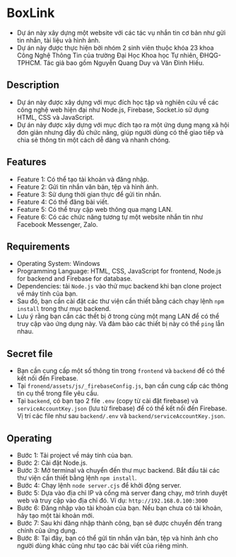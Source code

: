 # BoxLink
- Dự án này xây dựng một website với các tác vụ nhắn tin cơ bản như gửi tin nhắn, tài liệu và hình ảnh. 
- Dự án này được thực hiện bởi nhóm 2 sinh viên thuộc khóa 23 khoa Công Nghệ Thông Tin của 
trường Đại Học Khoa học Tự nhiên, ĐHQG-TPHCM. Tác giả bao gồm Nguyễn Quang Duy và Văn Đình Hiếu.

## Description
- Dự án này được xây dựng với mục đích học tập và nghiên cứu về các công nghệ web hiện đại như Node.js, Firebase, Socket.io sử dụng HTML, CSS và JavaScript.
- Dự án này được xây dựng với mục đích tạo ra một ứng dụng mạng xã hội đơn giản nhưng đầy đủ chức năng, giúp người dùng có thể giao tiếp và chia sẻ thông tin một cách dễ dàng và nhanh chóng.

## Features
- Feature 1: Có thể tạo tài khoản và đăng nhập.
- Feature 2: Gửi tin nhắn văn bản, tệp và hình ảnh.
- Feature 3: Sử dụng thời gian thực để gửi tin nhắn.
- Feature 4: Có thể đăng bài viết.
- Feature 5: Có thể truy cập web thông qua mạng LAN.
- Feature 6: Có các chức năng tương tự một website nhắn tin như Facebook Messenger, Zalo.

## Requirements
- Operating System: Windows
- Programming Language: HTML, CSS, JavaScript for frontend, Node.js for backend and Firebase for database.
- Dependencies: tải `Node.js` vào thử mục backend khi bạn clone project về máy tính của bạn. 
- Sau đó, bạn cần cài đặt các thư viện cần thiết bằng cách chạy lệnh `npm install` trong thư mục backend.
- Lưu ý rằng bạn cần các thết bị ở trong cùng một mạng LAN để có thể truy cập vào ứng dụng này. Và đảm bảo các thiết bị này có thể `ping` lẫn nhau.

## Secret file
- Bạn cần cung cấp một số thông tin trong `frontend` và `backend` để có thể kết nối đến Firebase.
- Tại `fronend/assets/js/_firebaseConfig.js`, bạn cần cung cấp các thông tin cụ thể trong file yêu cầu.
- Tại `backend`, có bạn tạo 2 file `.env` (copy từ cài đặt firebase) và `serviceAccountKey.json` (lưu từ firebase) để có thể kết nối đến Firebase. Vị trí các file như sau `backend/.env` và `backend/serviceAccountKey.json`.

## Operating
- Bước 1: Tải project về máy tính của bạn. 
- Bước 2: Cài đặt Node.js.
- Bước 3: Mở terminal và chuyển đến thư mục backend. Bắt đầu tải các thư viện cần thiết bằng lệnh `npm install`.
- Bước 4: Chạy lệnh `node server.cjs` để khởi động server.
- Bước 5: Dựa vào địa chỉ IP và cổng mà server đang chạy, mở trình duyệt web và truy cập vào địa chỉ đó. Ví dụ: `http://192.168.0.100:3000`
- Bước 6: Đăng nhập vào tài khoản của bạn. Nếu bạn chưa có tài khoản, hãy tạo một tài khoản mới.
- Bước 7: Sau khi đăng nhập thành công, bạn sẽ được chuyển đến trang chính của ứng dụng. 
- Bước 8: Tại đây, bạn có thể gửi tin nhắn văn bản, tệp và hình ảnh cho người dùng khác cũng như tạo các bài viết của riêng mình.
